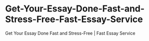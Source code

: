 # Get-Your-Essay-Done-Fast-and-Stress-Free-Fast-Essay-Service
Get Your Essay Done Fast and Stress-Free | Fast Essay Service
